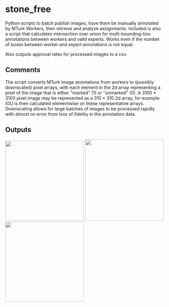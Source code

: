 # stone_free
Python scripts to batch publish images, have them be manually annotated by MTurk Workers, then retrieve and analyze assignments.
Included is also a script that calculates intersection over union for multi-bounding-box annotations between workers and valid experts. Works even if the number of boxes between worker and expert annotations is not equal.

Also outputs approval rates for processed images to a csv.

## Comments
The script converts MTurk image annotations from workers to (possibly downscaled) pixel arrays, with each element in the 2d array representing a pixel of the image that is either "marked" (1) or "unmarked" (0). A 3100 * 3100 pixel image may be represented as a 310 * 310 2d array, for example. IOU is then calculated elementwise on these representative arrays. Downscaling allows for large batches of images to be processed rapidly with almost no error from loss of fidelity in the annotation data.

## Outputs
<p float="left">
<img src="https://github.com/malyalar/stone_free/blob/master/worker_ex.png" width="250" height="255" />
<img src="https://github.com/malyalar/stone_free/blob/master/expert_ex.png" width="250" height="260" />
<img src="https://github.com/malyalar/stone_free/blob/master/intersect_ex.png" width="250" height="255" />
</p>

